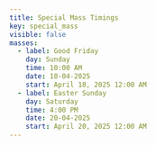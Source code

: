 ```yaml
---
title: Special Mass Timings
key: special_mass
visible: false
masses:
  - label: Good Friday
    day: Sunday
    time: 10:00 AM
    date: 18-04-2025
    start: April 18, 2025 12:00 AM
  - label: Easter Sunday
    day: Saturday
    time: 4:00 PM
    date: 20-04-2025
    start: April 20, 2025 12:00 AM
---
```

